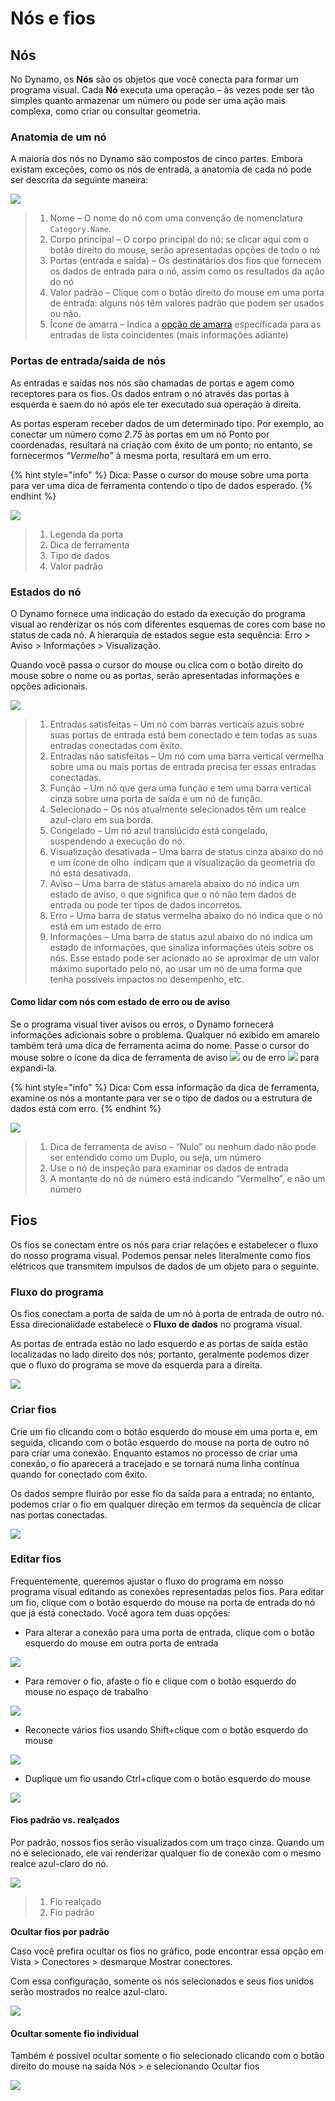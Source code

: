 # Nós e fios

## Nós

No Dynamo, os **Nós** são os objetos que você conecta para formar um programa visual. Cada **Nó** executa uma operação – às vezes pode ser tão simples quanto armazenar um número ou pode ser uma ação mais complexa, como criar ou consultar geometria.

### Anatomia de um nó

A maioria dos nós no Dynamo são compostos de cinco partes. Embora existam exceções, como os nós de entrada, a anatomia de cada nó pode ser descrita da seguinte maneira:

![](<images/nodes and wires - nodes anatomy.jpg>)

> 1. Nome – O nome do nó com uma convenção de nomenclatura `Category.Name`.
> 2. Corpo principal – O corpo principal do nó: se clicar aqui com o botão direito do mouse, serão apresentadas opções de todo o nó
> 3. Portas (entrada e saída) – Os destinatários dos fios que fornecem os dados de entrada para o nó, assim como os resultados da ação do nó
> 4. Valor padrão – Clique com o botão direito do mouse em uma porta de entrada: alguns nós têm valores padrão que podem ser usados ou não.
> 5. Ícone de amarra – Indica a [opção de amarra](../5\_essential\_nodes\_and\_concepts/5-4\_designing-with-lists/1-whats-a-list.md#lacing) especificada para as entradas de lista coincidentes (mais informações adiante)

### Portas de entrada/saída de nós

As entradas e saídas nos nós são chamadas de portas e agem como receptores para os fios. Os dados entram o nó através das portas à esquerda e saem do nó após ele ter executado sua operação à direita.

As portas esperam receber dados de um determinado tipo. Por exemplo, ao conectar um número como _2.75_ às portas em um nó Ponto por coordenadas, resultará na criação com êxito de um ponto; no entanto, se fornecermos _“Vermelho”_ à mesma porta, resultará em um erro.

{% hint style="info" %} Dica: Passe o cursor do mouse sobre uma porta para ver uma dica de ferramenta contendo o tipo de dados esperado. {% endhint %}

![](<images/nodes and wires - nodes input and tooltip.jpg>)

> 1. Legenda da porta
> 2. Dica de ferramenta
> 3. Tipo de dados
> 4. Valor padrão

### Estados do nó

O Dynamo fornece uma indicação do estado da execução do programa visual ao renderizar os nós com diferentes esquemas de cores com base no status de cada nó. A hierarquia de estados segue esta sequência: Erro > Aviso > Informações > Visualização.

Quando você passa o cursor do mouse ou clica com o botão direito do mouse sobre o nome ou as portas, serão apresentadas informações e opções adicionais.

![](<../.gitbook/assets/nodes and wires - node states.png>)

> 1. Entradas satisfeitas – Um nó com barras verticais azuis sobre suas portas de entrada está bem conectado e tem todas as suas entradas conectadas com êxito.
> 2. Entradas não satisfeitas – Um nó com uma barra vertical vermelha sobre uma ou mais portas de entrada precisa ter essas entradas conectadas.
> 3. Função – Um nó que gera uma função e tem uma barra vertical cinza sobre uma porta de saída é um nó de função.
> 4. Selecionado – Os nós atualmente selecionados têm um realce azul-claro em sua borda.
> 5. Congelado – Um nó azul translúcido está congelado, suspendendo a execução do nó.
> 6. Visualização desativada – Uma barra de status cinza abaixo do nó e um ícone de olho <img src="images/nodes and wires - preview off.jpg" alt="" data-size="line"> indicam que a visualização da geometria do nó está desativada.
> 7. Aviso – Uma barra de status amarela abaixo do nó indica um estado de aviso, o que significa que o nó não tem dados de entrada ou pode ter tipos de dados incorretos.
> 8. Erro – Uma barra de status vermelha abaixo do nó indica que o nó está em um estado de erro
> 9. Informações – Uma barra de status azul abaixo do nó indica um estado de informações, que sinaliza informações úteis sobre os nós. Esse estado pode ser acionado ao se aproximar de um valor máximo suportado pelo nó, ao usar um nó de uma forma que tenha possíveis impactos no desempenho, etc.

#### Como lidar com nós com estado de erro ou de aviso

Se o programa visual tiver avisos ou erros, o Dynamo fornecerá informações adicionais sobre o problema. Qualquer nó exibido em amarelo também terá uma dica de ferramenta acima do nome. Passe o cursor do mouse sobre o ícone da dica de ferramenta de aviso ![](<images/nodes and wires - node warning icon.png>) ou de erro ![](<images/nodes and wires - node error icon.png>) para expandi-la.

{% hint style="info" %} Dica: Com essa informação da dica de ferramenta, examine os nós a montante para ver se o tipo de dados ou a estrutura de dados está com erro. {% endhint %}

![](<images/nodes and wires - nodes with warning tooltip.jpg>)

> 1. Dica de ferramenta de aviso – “Nulo” ou nenhum dado não pode ser entendido como um Duplo, ou seja, um número
> 2. Use o nó de inspeção para examinar os dados de entrada
> 3. A montante do nó de número está indicando “Vermelho”, e não um número

## Fios

Os fios se conectam entre os nós para criar relações e estabelecer o fluxo do nosso programa visual. Podemos pensar neles literalmente como fios elétricos que transmitem impulsos de dados de um objeto para o seguinte.

### Fluxo do programa <a href="#program-flow" id="program-flow"></a>

Os fios conectam a porta de saída de um nó à porta de entrada de outro nó. Essa direcionalidade estabelece o **Fluxo de dados** no programa visual.

As portas de entrada estão no lado esquerdo e as portas de saída estão localizadas no lado direito dos nós; portanto, geralmente podemos dizer que o fluxo do programa se move da esquerda para a direita.

![](<images/nodes and wires - flow of data.jpg>)

### Criar fios <a href="#creating-wires" id="creating-wires"></a>

Crie um fio clicando com o botão esquerdo do mouse em uma porta e, em seguida, clicando com o botão esquerdo do mouse na porta de outro nó para criar uma conexão. Enquanto estamos no processo de criar uma conexão, o fio aparecerá a tracejado e se tornará numa linha contínua quando for conectado com êxito.

Os dados sempre fluirão por esse fio da saída para a entrada; no entanto, podemos criar o fio em qualquer direção em termos da sequência de clicar nas portas conectadas.

![](<images/nodes and wires - creating a wire.gif>)

### Editar fios <a href="#editing-wires" id="editing-wires"></a>

Frequentemente, queremos ajustar o fluxo do programa em nosso programa visual editando as conexões representadas pelos fios. Para editar um fio, clique com o botão esquerdo do mouse na porta de entrada do nó que já está conectado. Você agora tem duas opções:

* Para alterar a conexão para uma porta de entrada, clique com o botão esquerdo do mouse em outra porta de entrada

![](<images/nodes and wires - edit wire change port (2).gif>)

* Para remover o fio, afaste o fio e clique com o botão esquerdo do mouse no espaço de trabalho

![](<images/nodes and wires - edit wires remove.gif>)

* Reconecte vários fios usando Shift+clique com o botão esquerdo do mouse

![](<images/nodes and wires - edit multi ports.gif>)

* Duplique um fio usando Ctrl+clique com o botão esquerdo do mouse

![](<images/nodes and wires - duplicate wire.gif>)

#### Fios padrão vs. realçados <a href="#wire-previews" id="wire-previews"></a>

Por padrão, nossos fios serão visualizados com um traço cinza. Quando um nó é selecionado, ele vai renderizar qualquer fio de conexão com o mesmo realce azul-claro do nó.

![](<images/nodes and wires - default vs highlighted wires.jpg>)

> 1. Fio realçado
> 2. Fio padrão

**Ocultar fios por padrão**

Caso você prefira ocultar os fios no gráfico, pode encontrar essa opção em Vista > Conectores > desmarque Mostrar conectores.

Com essa configuração, somente os nós selecionados e seus fios unidos serão mostrados no realce azul-claro.

![](<images/nodes and wires - hide wires setting (1).gif>)

#### Ocultar somente fio individual

Também é possível ocultar somente o fio selecionado clicando com o botão direito do mouse na saída Nós > e selecionando Ocultar fios

![](<images/nodes and wires - hide selected wire.gif>)
